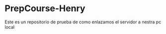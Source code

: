 # PrepCourse-Henry
Este es un repositorio de prueba de como enlazamos el servidor a nestra pc local
